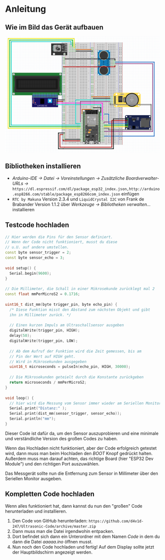 # Anleitung

## Wie im Bild das Gerät aufbauen
![Aufbau Bild](Aufbau.png "Der Aufbau")

## Bibliotheken installieren
* _Arduino-IDE -> Datei -> Voreinstellungen -> Zusätzliche Boardverwalter-URLs ->_ ```https://dl.espressif.com/dl/package_esp32_index.json,http://arduino.esp8266.com/stable/package_esp8266com_index.json``` einfügen
* ```RTC by Makuna``` Version 2.3.4 und ```LiquidCrystal I2C``` von Frank de Brabander Version 1.1.2 über _Werkzeuge -> Bibliotheken verwalten..._ installieren

## Testcode hochladen
```C++
// Hier werden die Pins für den Sensor definiert.
// Wenn der Code nicht funktioniert, musst du diese 
// u.U. auf andere umstellen.
const byte sensor_trigger = 2;
const byte sensor_echo = 3;

void setup() {
  Serial.begin(9600);
}

// Die Millimeter, die Schall in einer Mikrosekunde zurücklegt mal 2
const float mmPerMicroS2 = 0.1716;

uint16_t dist_mm(byte trigger_pin, byte echo_pin) {
  /* Diese Funktion misst den Abstand zum nächsten Objekt und gibt
  ihn in Millimeter zurück. */
  
  // Einen kurzen Impuls am Ultraschallsensor ausgeben
  digitalWrite(trigger_pin, HIGH);
  delay(50);
  digitalWrite(trigger_pin, LOW);

  // Ab dem Aufruf der Funktion wird die Zeit gemessen, bis am
  // Pin der Wert auf HIGH geht.
  // Wird in Mikrosekunden ausgegeben
  uint16_t microseconds = pulseIn(echo_pin, HIGH, 30000);
  
  // Die Mikrosekunden geteielt durch die Konstante zurückgeben
  return microseconds / mmPerMicroS2;
}

void loop() {
  // hier wird die Messung vom Sensor immer wieder am Seriellen Monitor ausgegeben.
  Serial.print("Distanz:" );
  Serial.print(dist_mm(sensor_trigger, sensor_echo));
  Serial.println("mm");
}
```
Dieser Code ist dafür da, um den Sensor auszuprobieren und eine minimale und verständliche Version des großen Codes zu haben.

Wenn das Hochladen nicht funktioniert, aber der Code erfolgreich getestet wird, dann muss man beim Hochladen den _BOOT_ Knopf gedrückt halten.
Außerdem muss man darauf achten, das richtige Board (hier "ESP32 Dev Module") und den richtigen Port auszuwählen.

Das Messgerät sollte nun die Entfernung zum Sensor in Millimeter über den Seriellen Monitor ausgeben.

## Kompletten Code hochladen
Wenn alles funktioniert hat, dann kannst du nun den "großen" Code herunterladen und installieren.

1. Den Code von GitHub herunterladen: ```https://github.com/d4v1d-247/Ultrasonic-Code/archive/master.zip```
2. Dann muss man die Datei irgendwohin entpacken.
3. Dort befindet sich dann ein Unterordner mit dem Namen _Code_ in dem du dann die Datei _aaaaa.ino_ öffnen musst. 
4. Nun noch den Code hochladen und fertig! Auf dem Display sollte jetzt der Hauptbildschirm angezeigt werden.
